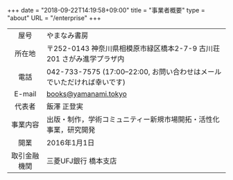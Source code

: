+++
date = "2018-09-22T14:19:58+09:00"
title = "事業者概要"
type = "about"
URL = "/enterprise"
+++

|    |    |
|:-----:|----|
| 屋号 | やまなみ書房 |
| 所在地 | 〒252-0143 神奈川県相模原市緑区橋本2-7-9 古川荘201 さがみ進学プラザ内 |
| 電話 | 042-733-7575 (17:00–22:00, お問い合わせはメールでいただければ幸いです)|
| E-mail | books@yamanami.tokyo |
| 代表者 | 飯澤 正登実 |
| 事業内容 | 出版・制作，学術コミュニティー新規市場開拓・活性化事業，研究開発 |
| 開業 | 2016年1月1日 |
| 取引金融機関 | 三菱UFJ銀行 橋本支店 |



